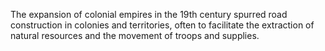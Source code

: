 The expansion of colonial empires in the 19th century spurred road construction in colonies and territories, often to facilitate the extraction of natural resources and the movement of troops and supplies.
